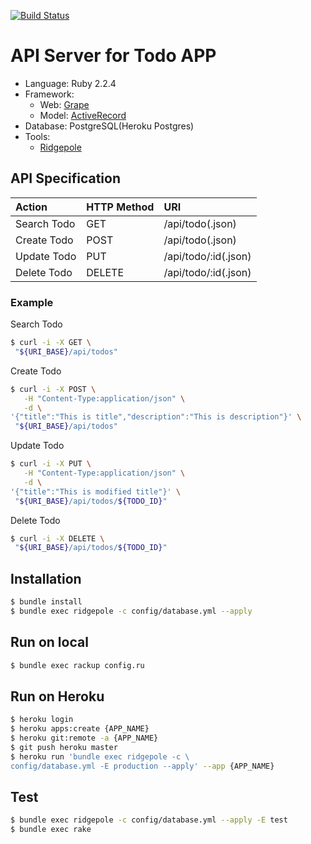 [![Build Status](https://travis-ci.org/tzmfreedom/todo_api.svg?branch=master)](https://travis-ci.org/tzmfreedom/todo_api)

# API Server for Todo APP

- Language: Ruby 2.2.4
- Framework:
    - Web: [Grape](https://github.com/ruby-grape/grape)
    - Model: [ActiveRecord](https://github.com/rails/rails/tree/master/activerecord)
- Database: PostgreSQL(Heroku Postgres)
- Tools:
  - [Ridgepole](https://github.com/winebarrel/ridgepole)

## API Specification

|Action      |HTTP Method |URI          |
|:-----------|:-----------|:------------|
|Search Todo |GET         |/api/todo(.json)|
|Create Todo |POST        |/api/todo(.json)|
|Update Todo |PUT         |/api/todo/:id(.json)|
|Delete Todo |DELETE      |/api/todo/:id(.json)|

### Example

Search Todo
```bash
$ curl -i -X GET \
 "${URI_BASE}/api/todos"
```

Create Todo
```bash
$ curl -i -X POST \
   -H "Content-Type:application/json" \
   -d \
'{"title":"This is title","description":"This is description"}' \
 "${URI_BASE}/api/todos"
```

Update Todo
```bash
$ curl -i -X PUT \
   -H "Content-Type:application/json" \
   -d \
'{"title":"This is modified title"}' \
 "${URI_BASE}/api/todos/${TODO_ID}"
```

Delete Todo
```bash
$ curl -i -X DELETE \
 "${URI_BASE}/api/todos/${TODO_ID}"
```

## Installation

```bash
$ bundle install
$ bundle exec ridgepole -c config/database.yml --apply
```

## Run on local

```bash
$ bundle exec rackup config.ru
```

## Run on Heroku

```bash
$ heroku login
$ heroku apps:create {APP_NAME}
$ heroku git:remote -a {APP_NAME}
$ git push heroku master
$ heroku run 'bundle exec ridgepole -c \
config/database.yml -E production --apply' --app {APP_NAME}
```

## Test

```bash
$ bundle exec ridgepole -c config/database.yml --apply -E test
$ bundle exec rake
```
